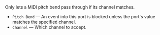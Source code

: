 Only lets a MIDI pitch bend pass through if its channel matches.

   - `Pitch Bend` — An event into this port is blocked unless the port's value matches the specified channel.
   - `Channel` — Which channel to accept.
